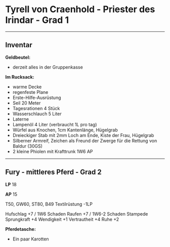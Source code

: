 # Tyrell von Craenhold - Priester des Irindar - Grad 1
---

## Inventar
**Geldbeutel:**
- derzeit alles in der Gruppenkasse

**Im Rucksack:**
- warme Decke
- regenfeste Plane
- Erste-Hilfe-Ausrüstung
- Seil 20 Meter
- Tagesrationen 4 Stück
- Wasserschlauch 5 Liter
- Laterne
- Lampenöl 4 Liter (verbraucht 1L pro tag)
- Würfel aus Knochen, 1cm Kantenlänge, Hügelgrab
- Dreieckiger Stab mit 2mm Loch am Ende, Kiste der Frau, Hügelgrab
- Silberner Armreif, Zeichen als Freund der Zwerge für die Rettung von Baldur (30GS)
- 2 kleine Phiolen mit Krafttrunk 1W6 AP


---

## Fury - mittleres Pferd - Grad 2

**LP** 18

**AP** 15

T50, GW60, ST80, B49
Textilrüstung -1LP

Hufschlag +7 / 1W6 Schaden
Raufen +7 / 1W6-2 Schaden
Stampede
Sprungkraft +4
Wendigkeit +1
Vertrautheit +4
Ruhe +2

**Pferdetasche:**
- Ein paar Karotten
